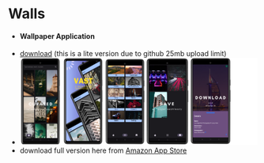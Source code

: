 # Walls
- #### Wallpaper Application 
- [download](https://github.com/souvik757/Android-apk-s/blob/main/Walls.apk) (this is a lite version due to github 25mb upload limit)
- <img src="https://github.com/souvik757/Walls/blob/master/appstore_banners.png"/>
- download full version here from [Amazon App Store](https://www.amazon.com/dp/B0CL3KLC7C/ref=apps_sf_sta)

